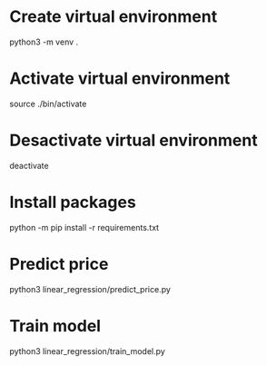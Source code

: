 # Create virtual environment
python3 -m venv .

# Activate virtual environment
source ./bin/activate

# Desactivate virtual environment
deactivate

# Install packages
python -m pip install -r requirements.txt

# Predict price
python3 linear_regression/predict_price.py

# Train model
python3 linear_regression/train_model.py


